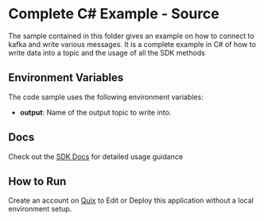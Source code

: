 # Complete C# Example - Source
The sample contained in this folder gives an example on how to connect to kafka and write various messages.
It is a complete example in C# of how to write data into a topic and the usage of all the SDK methods

## Environment Variables

The code sample uses the following environment variables:

- **output**: Name of the output topic to write into.

## Docs
Check out the [SDK Docs](https://quix.ai/docs/sdk/introduction.html) for detailed usage guidance

## How to Run
Create an account on [Quix](https://portal.platform.quix.ai/self-sign-up?xlink=github) to Edit or Deploy this application without a local environment setup.
